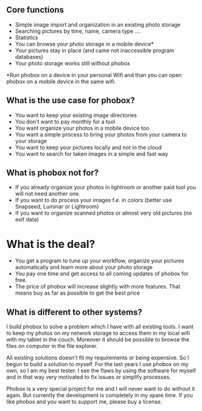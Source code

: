 ## Core functions

* Simple image import and organization in an existing photo storage
* Searching pictures by time, name, camera type ....
* Statistics 
* You can browse your photo storage in a mobile device*
* Your pictures stay in place (and came not inaccessible program databases)
* Your photo storage works still without phobox

 *Run phobox on a device in your personal Wifi and than you can open phobox on a mobile device in the same wifi.

## What is the use case for phobox?
* You want to keep your existing image directories
* You don't want to pay monthly for a tool
* You want organize your photos in a mobile device too
* You want a simple process to bring your photos from your camera to your storage
* You want to keep your pictures locally and not in the cloud
* You want to search for taken images in a simple and fast way

## What is phobox not for?
* If you already organize your photos in lightroom or another paid tool you will not need another one.
* If you want to do process your images f.e. in colors (better use Snapseed, Luminar or Lightroom)
* If you want to organize scanned photos or almost very old pictures (no exif data)

# What is the deal?
* You get a program to tune up your workflow, organize your pictures automatically and learn more about your photo storage
* You pay one time and get access to all coming updates of phobox for free.
* The price of phobox will increase slightly with more features. That means buy as far as possible to get the best price

## What is different to other systems?
I build phobox to solve a problem which I have with all existing tools. I want to keep my photos on my network storage
to access them in my local wifi with my tablet in the couch. Moreover it should be possible to browse the files on computer 
in the file explorer.

All existing solutions doesn't fit my requirements or being expensive. So I begun to build a solution to myself. For the last
years I use phobox on my own, so I am my best tester. I see the flaws by using the software for myself and in that way 
very motivated to fix issues or simplify processes. 

Phobox is a very special project for me and I will never want to do without it again. But currently the development is completely
in my spare time. If you like phobox and you want to support me, please buy a license.
